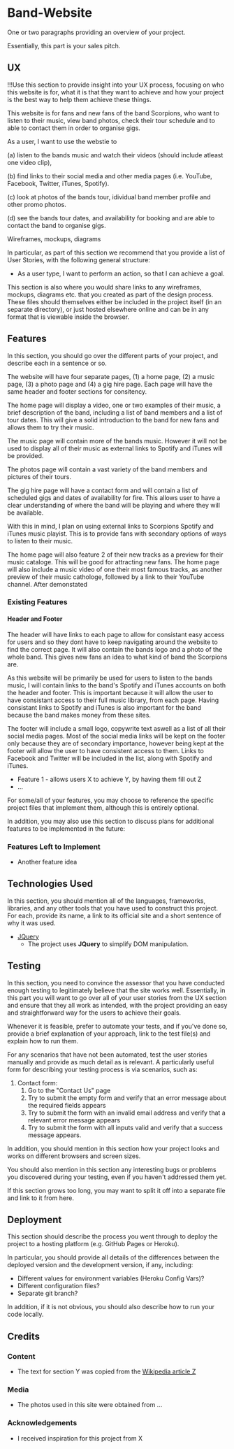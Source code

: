 

# Band-Website

One or two paragraphs providing an overview of your project.

Essentially, this part is your sales pitch.
 
## UX
 
!!!Use this section to provide insight into your UX process, focusing on who this website is for, what it is that they want to achieve and how your project is the best way to help them achieve these things.

This website is for fans and new fans of the band Scorpions, who want to listen to their music, view band photos, check their tour schedule and to able to contact them in order to organise gigs.

As a user, I want to use the webstie to

(a) listen to the bands music and watch their videos (should include atleast one video clip),

(b) find links to their social media and other media pages (i.e. YouTube, Facebook, Twitter, iTunes, Spotify).

(c) look at photos of the bands tour, idividual band member profile and other promo photos.

(d) see the bands tour dates, and availability for booking and are able to contact the band to organise gigs.

Wireframes, mockups, diagrams

In particular, as part of this section we recommend that you provide a list of User Stories, with the following general structure:
- As a user type, I want to perform an action, so that I can achieve a goal.

This section is also where you would share links to any wireframes, mockups, diagrams etc. that you created as part of the design process. These files should themselves either be included in the project itself (in an separate directory), or just hosted elsewhere online and can be in any format that is viewable inside the browser.

## Features

In this section, you should go over the different parts of your project, and describe each in a sentence or so.

The website will have four separate pages, (1) a home page, (2) a music page, (3) a photo page and (4) a gig hire page. Each page will have the same header and footer sections for consitency.

The home page will display a video, one or two examples of their music, a brief description of the band, including a list of band members and a list of tour dates. This will give a solid introduction to the band for new fans and allows them to try their music.

The music page will contain more of the bands music. However it will not be used to display all of their music as external links to Spotify and iTunes will be provided.  

The photos page will contain a vast variety of the band members and pictures of their tours.

The gig hire page will have a contact form and will contain a list of scheduled gigs and dates of availability for fire. This allows user to have a clear understanding of where the band will be playing and where they will be available.


With this in mind, I plan on using external links to Scorpions Spotify and iTunes music playist. This is to provide fans with secondary options of ways to listen to their music. 

The home page will also feature 2 of their new tracks as a preview for their music cataloge. This will be good for attracting new fans. The home page will also include a music video of one their most famous tracks, as another preview of their music cathologe, followed by a link to their YouTube channel. After demonstated
 
### Existing Features

#### Header and Footer

The header will have links to each page to allow for consistant easy access for users and so they dont have to keep navigating around the website to find the correct page. It will also contain the bands logo and a photo of the whole band. This gives new fans an idea to what kind of band the Scorpions are.

As this website will be primarily be used for users to listen to the bands music, I will contain links to the band's Spotify and iTunes accounts on both the header and footer. This is important because it will allow the user to have consistant access to their full music library, from each page. Having consistant links to Spotify and iTunes is also important for the band because the band makes money from these sites.

The footer will include a small logo, copywrite text aswell as a list of all their social media pages. Most of the social media links will be kept on the footer only because they are of secondary importance, however being kept at the footer will allow the user to have consistent access to them. Links to Facebook and Twitter will be included in the list, along with Spotify and iTunes.


- Feature 1 - allows users X to achieve Y, by having them fill out Z
- ...

For some/all of your features, you may choose to reference the specific project files that implement them, although this is entirely optional.

In addition, you may also use this section to discuss plans for additional features to be implemented in the future:

### Features Left to Implement
- Another feature idea

## Technologies Used

In this section, you should mention all of the languages, frameworks, libraries, and any other tools that you have used to construct this project. For each, provide its name, a link to its official site and a short sentence of why it was used.

- [JQuery](https://jquery.com)
    - The project uses **JQuery** to simplify DOM manipulation.


## Testing

In this section, you need to convince the assessor that you have conducted enough testing to legitimately believe that the site works well. Essentially, in this part you will want to go over all of your user stories from the UX section and ensure that they all work as intended, with the project providing an easy and straightforward way for the users to achieve their goals.

Whenever it is feasible, prefer to automate your tests, and if you've done so, provide a brief explanation of your approach, link to the test file(s) and explain how to run them.

For any scenarios that have not been automated, test the user stories manually and provide as much detail as is relevant. A particularly useful form for describing your testing process is via scenarios, such as:

1. Contact form:
    1. Go to the "Contact Us" page
    2. Try to submit the empty form and verify that an error message about the required fields appears
    3. Try to submit the form with an invalid email address and verify that a relevant error message appears
    4. Try to submit the form with all inputs valid and verify that a success message appears.

In addition, you should mention in this section how your project looks and works on different browsers and screen sizes.

You should also mention in this section any interesting bugs or problems you discovered during your testing, even if you haven't addressed them yet.

If this section grows too long, you may want to split it off into a separate file and link to it from here.

## Deployment

This section should describe the process you went through to deploy the project to a hosting platform (e.g. GitHub Pages or Heroku).

In particular, you should provide all details of the differences between the deployed version and the development version, if any, including:
- Different values for environment variables (Heroku Config Vars)?
- Different configuration files?
- Separate git branch?

In addition, if it is not obvious, you should also describe how to run your code locally.


## Credits

### Content
- The text for section Y was copied from the [Wikipedia article Z](https://en.wikipedia.org/wiki/Z)

### Media
- The photos used in this site were obtained from ...

### Acknowledgements

- I received inspiration for this project from X

